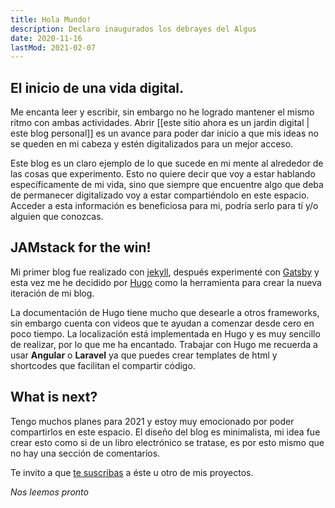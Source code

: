 ```yaml
---
title: Hola Mundo!
description: Declaro inaugurados los debrayes del Algus
date: 2020-11-16
lastMod: 2021-02-07
---
```


## El inicio de una vida digital.
Me encanta leer y escribir, sin embargo no he logrado mantener el mismo ritmo con ambas actividades. Abrir [[este sitio ahora es un jardin digital | este blog personal]] es un avance para poder dar inicio a que mis ideas no se queden en mi cabeza y estén digitalizados para un mejor acceso.

Este blog es un claro ejemplo de lo que sucede en mi mente al alrededor de las cosas que experimento. Esto no quiere decir que voy a estar hablando específicamente de mi vida, sino que siempre que encuentre algo que deba de permanecer digitalizado voy a estar compartiéndolo en este espacio. Acceder a esta información es beneficiosa para mi, podría serlo para tí y/o alguien que conozcas.

## JAMstack for the win!

Mi primer blog fue realizado con [jekyll](https://jekyllrb.com/), después experimenté con [Gatsby](https://gatsbyjs.org) y esta vez me he decidido por [Hugo](https://gohugo.io/) como la herramienta para crear la nueva iteración de mi blog.

La documentación de Hugo tiene mucho que desearle a otros frameworks, sin embargo cuenta con videos que te ayudan a comenzar desde cero en poco tiempo. La localización está implementada en Hugo y es muy sencillo de realizar, por lo que me ha encantado. Trabajar con Hugo me recuerda a usar **Angular** o **Laravel** ya que puedes crear templates de html y shortcodes que facilitan el compartir código.

## What is next?

Tengo muchos planes para 2021 y estoy muy emocionado por poder compartirlos en este espacio. El diseño del blog es minimalista, mi idea fue crear esto como si de un libro electrónico se tratase, es por esto mismo que no hay una sección de comentarios.

Te invito a que [te suscribas](https://algus.ninja/subscribe) a éste u otro de mis proyectos.

*Nos leemos pronto*
